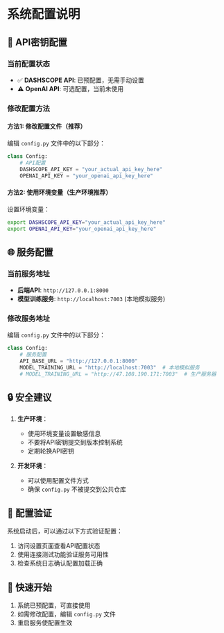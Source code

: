 # 系统配置说明

## 🔧 API密钥配置

### 当前配置状态
- ✅ **DASHSCOPE API**: 已预配置，无需手动设置
- ⚠️ **OpenAI API**: 可选配置，当前未使用

### 修改配置方法

#### 方法1: 修改配置文件（推荐）
编辑 `config.py` 文件中的以下部分：
```python
class Config:
    # API配置
    DASHSCOPE_API_KEY = "your_actual_api_key_here"
    OPENAI_API_KEY = "your_openai_api_key_here"
```

#### 方法2: 使用环境变量（生产环境推荐）
设置环境变量：
```bash
export DASHSCOPE_API_KEY="your_actual_api_key_here"
export OPENAI_API_KEY="your_openai_api_key_here"
```

## 🌐 服务配置

### 当前服务地址
- **后端API**: `http://127.0.0.1:8000`
- **模型训练服务**: `http://localhost:7003` (本地模拟服务)

### 修改服务地址
编辑 `config.py` 文件中的以下部分：
```python
class Config:
    # 服务配置
    API_BASE_URL = "http://127.0.0.1:8000"
    MODEL_TRAINING_URL = "http://localhost:7003"  # 本地模拟服务
    # MODEL_TRAINING_URL = "http://47.108.190.171:7003"  # 生产服务器
```

## 🔒 安全建议

1. **生产环境**：
   - 使用环境变量设置敏感信息
   - 不要将API密钥提交到版本控制系统
   - 定期轮换API密钥

2. **开发环境**：
   - 可以使用配置文件方式
   - 确保 `config.py` 不被提交到公共仓库

## 📝 配置验证

系统启动后，可以通过以下方式验证配置：
1. 访问设置页面查看API配置状态
2. 使用连接测试功能验证服务可用性
3. 检查系统日志确认配置加载正确

## 🚀 快速开始

1. 系统已预配置，可直接使用
2. 如需修改配置，编辑 `config.py` 文件
3. 重启服务使配置生效
